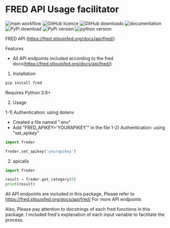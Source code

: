 # FRED API Usage facilitator

![main workflow](https://img.shields.io/github/actions/workflow/status/haydenkuk/fred/main.yaml?logo=github)
![GitHub licence](https://img.shields.io/pypi/l/fred?logo=github)
![GitHub downloads](https://img.shields.io/github/downloads-pre/haydenkuk/fred/latest/total?logo=github)
![documentation](https://img.shields.io/readthedocs/fred?logo=readthedocs)
![PyPi download](https://img.shields.io/pypi/dm/fred?logo=pypi)
![PyPi version](https://img.shields.io/pypi/v/fred?logo=pypi)
![python version](https://img.shields.io/pypi/pyversions/fred?style=pypi)


FRED API
(https://fred.stlouisfed.org/docs/api/fred/)

Features
- All API endpoints included according to the fred docs(https://fred.stlouisfed.org/docs/api/fred/)

1. Installation
```sh
pip install fred
```
Requires Python 3.9+

2. Usage

1-1) Authentication: using dotenv
 - Created a file named ".env"
 - Add "FRED_APIKEY='YOURAPIKEY'" in the file
1-2) Authentication: using "set_apikey"
```python
import freder

freder.set_apikey('yourapikey')
```

2) apicalls
```python
import freder

result = freder.get_category(0)
print(result)
```
All API endpoints are included in this package,
Please refer to https://fred.stlouisfed.org/docs/api/fred/
For more API endpoints

Also, Please pay attention to docstrings of each fred functions in this package. I included fred's explanation of each input variable to facilitate the process.